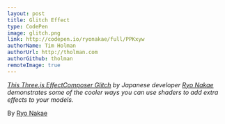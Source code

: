 ```yaml
---
layout: post
title: Glitch Effect
type: CodePen
image: glitch.png
link: http://codepen.io/ryonakae/full/PPKxyw
authorName: Tim Holman
authorUrl: http://tholman.com
authorGithub: tholman
remoteImage: true
---
```


_[This Three.js EffectComposer Glitch](http://codepen.io/ryonakae/full/PPKxyw) by Japanese developer [Ryo Nakae](http://brdr.jp) demonstrates some of the cooler ways you can use shaders to add extra effects to your models._

By [Ryo Nakae](http://brdr.jp)
